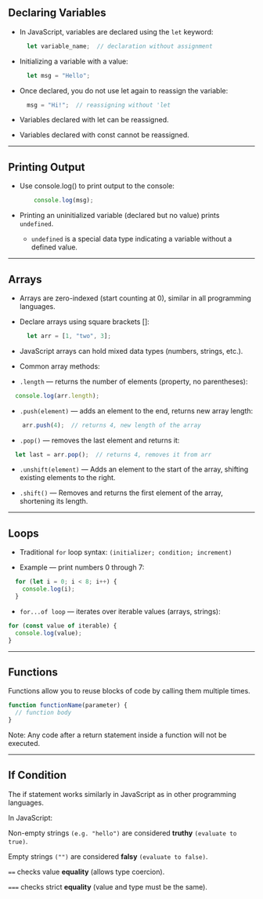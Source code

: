 ## Declaring Variables

- In JavaScript, variables are declared using the `let` keyword:

  ```javascript
    let variable_name;  // declaration without assignment
  ```

- Initializing a variable with a value:

  ```javascript
    let msg = "Hello";
  ```
- Once declared, you do not use let again to reassign the variable:

  ```javascript
    msg = "Hi!";  // reassigning without 'let
  ```

- Variables declared with let can be reassigned.

- Variables declared with const cannot be reassigned.

---

## Printing Output

- Use console.log() to print output to the console:

  ```javascript
  	  console.log(msg);
  ```

- Printing an uninitialized variable (declared but no value) prints `undefined`.

  - `undefined` is a special data type indicating a variable without a defined value.

---

## Arrays

- Arrays are zero-indexed (start counting at 0), similar in all programming languages.

- Declare arrays using square brackets []:

  ```javascript
    let arr = [1, "two", 3];
  ```
- JavaScript arrays can hold mixed data types (numbers, strings, etc.).

- Common array methods:

 - `.length` — returns the number of elements (property, no parentheses):
  ```javascript
    console.log(arr.length);
  ```

- `.push(element)` — adds an element to the end, returns new array length:
```javascript
    arr.push(4);  // returns 4, new length of the array
```

- `.pop()` — removes the last element and returns it:
```javascript
  let last = arr.pop();  // returns 4, removes it from arr
```
- `.unshift(element)` — Adds an element to the start of the array, shifting existing elements to the right.

- `.shift()` — Removes and returns the first element of the array, shortening its length.
---

## Loops

- Traditional `for` loop syntax: `(initializer; condition; increment)`

- Example — print numbers 0 through 7:
```javascript
  for (let i = 0; i < 8; i++) {
    console.log(i);
  }
```

- `for...of loop` — iterates over iterable values (arrays, strings):
```javascript
for (const value of iterable) {
  console.log(value);
}
```

---

## Functions

Functions allow you to reuse blocks of code by calling them multiple times.

```javascript
function functionName(parameter) {
  // function body
}
```

Note: Any code after a return statement inside a function will not be executed.

---

## If Condition

The if statement works similarly in JavaScript as in other programming languages.

In JavaScript:

Non-empty strings `(e.g. "hello")` are considered **truthy** `(evaluate to true)`.

Empty strings `("")` are considered  **falsy** `(evaluate to false)`.

`==` checks value **equality** (allows type coercion).

`===` checks strict **equality** (value and type must be the same).

